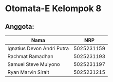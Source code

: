# Otomata-E Kelompok 8
## Anggota:
| Nama | NRP |
| ---- | --- |
| Ignatius Devon Andri Putra | 5025231159 |
| Rachmat Ramadhan | 5025231193 |
| Samuel Steve Mulyono | 5025231197 |
| Ryan Marvin Sirait | 5025231215 |
